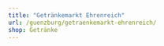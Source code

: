 ```yaml
---
title: "Getränkemarkt Ehrenreich"
url: /guenzburg/getraenkemarkt-ehrenreich/
shop: Getränke
---
```

